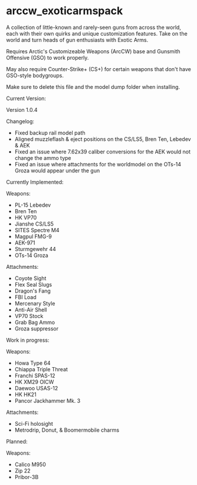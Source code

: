 # arccw_exoticarmspack
A collection of little-known and rarely-seen guns from across the world, each with their own quirks and unique customization features. 
Take on the world and turn heads of gun enthusiasts with Exotic Arms.

Requires Arctic's Customizeable Weapons (ArcCW) base and Gunsmith Offensive (GSO) to work properly. 

May also require Counter-Strike+ (CS+) for certain weapons that don't have GSO-style bodygroups.

Make sure to delete this file and the model dump folder when installing.


Current Version:

Version 1.0.4

Changelog:
- Fixed backup rail model path
- Aligned muzzleflash & eject positions on the CS/LS5, Bren Ten, Lebedev & AEK
- Fixed an issue where 7.62x39 caliber conversions for the AEK would not change the ammo type
- Fixed an issue where attachments for the worldmodel on the OTs-14 Groza would appear under the gun



Currently Implemented:

Weapons:
- PL-15 Lebedev
- Bren Ten
- HK VP70
- Jianshe CS/LS5
- SITES Spectre M4
- Magpul FMG-9
- AEK-971
- Sturmgewehr 44
- OTs-14 Groza

Attachments:
- Coyote Sight 
- Flex Seal Slugs
- Dragon's Fang
- FBI Load
- Mercenary Style
- Anti-Air Shell
- VP70 Stock
- Grab Bag Ammo
- Groza suppressor





Work in progress:

Weapons:
- Howa Type 64
- Chiappa Triple Threat
- Franchi SPAS-12 
- HK XM29 OICW
- Daewoo USAS-12
- HK HK21 
- Pancor Jackhammer Mk. 3

Attachments:
- Sci-Fi holosight
- Metrodrip, Donut, & Boomermobile charms





Planned:

Weapons:
- Calico M950
- Zip 22
- Pribor-3B
